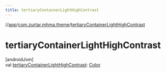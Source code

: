 ```yaml
---
title: tertiaryContainerLightHighContrast
---
```

//[app](../../index.html)/[com.zurtar.mhma.theme](index.html)/[tertiaryContainerLightHighContrast](tertiary-container-light-high-contrast.html)



# tertiaryContainerLightHighContrast



[androidJvm]\
val [tertiaryContainerLightHighContrast](tertiary-container-light-high-contrast.html): [Color](https://developer.android.com/reference/kotlin/androidx/compose/ui/graphics/Color.html)



